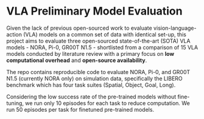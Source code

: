# **VLA Preliminary Model Evaluation**
Given the lack of previous open-sourced work to evaluate vision-language-action (VLA) models on a common set of data with identical
set-up, this project aims to evaluate three open-sourced state-of-the-art (SOTA) VLA models - NORA, Pi-0, GR00T N1.5 - shortlisted from a comparison of 15 VLA models conducted by literature review with a primary focus on **low computational overhead** and **open-source availability**.

The repo contains reproducible code to evaluate NORA, Pi-0, and GR00T N1.5 (currently NORA only) on simulation data, specifically the LIBERO benchmark which has four task suites (Spatial, Object, Goal, Long).

Considering the low success rate of the pre-trained models without fine-tuning, we run only 10 episodes for each task to reduce computation. We run 50 episodes per task for finetuned pre-trained models.